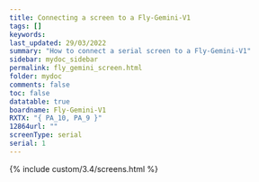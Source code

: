 ```yaml
---
title: Connecting a screen to a Fly-Gemini-V1
tags: []
keywords: 
last_updated: 29/03/2022
summary: "How to connect a serial screen to a Fly-Gemini-V1"
sidebar: mydoc_sidebar
permalink: fly_gemini_screen.html
folder: mydoc
comments: false
toc: false
datatable: true
boardname: Fly-Gemini-V1
RXTX: "{ PA_10, PA_9 }"
12864url: ""
screenType: serial
serial: 1
---
```


{% include custom/3.4/screens.html %}
